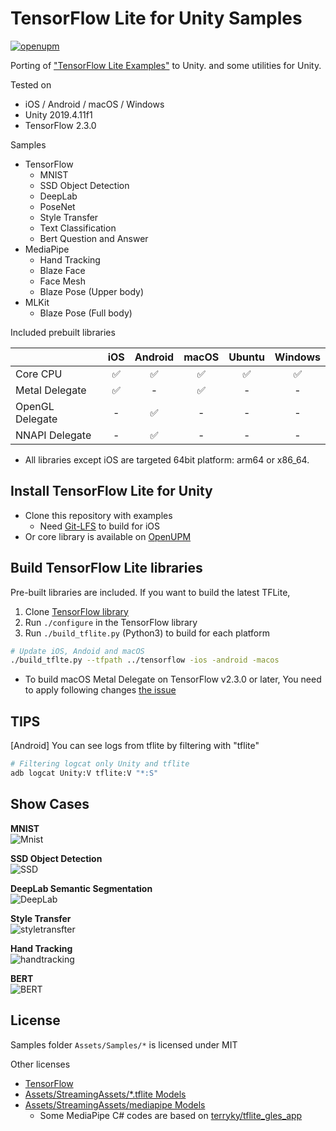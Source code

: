# TensorFlow Lite for Unity Samples

[![openupm](https://img.shields.io/npm/v/com.github.asus4.tflite?label=openupm&registry_uri=https://package.openupm.com)](https://openupm.com/packages/com.github.asus4.tflite/)

Porting of ["TensorFlow Lite Examples"](https://www.tensorflow.org/lite/examples) to Unity. and some utilities for Unity.

Tested on  

- iOS / Android / macOS / Windows  
- Unity 2019.4.11f1
- TensorFlow 2.3.0

Samples

- TensorFlow
  - MNIST
  - SSD Object Detection
  - DeepLab
  - PoseNet
  - Style Transfer
  - Text Classification
  - Bert Question and Answer
- MediaPipe
  - Hand Tracking
  - Blaze Face
  - Face Mesh
  - Blaze Pose (Upper body)
- MLKit
  - Blaze Pose (Full body)

Included prebuilt libraries

| | iOS | Android | macOS | Ubuntu | Windows |
|---|:---:|:---:|:---:|:---:|:---:|
| Core CPU |✅|✅|✅|✅|✅|
| Metal Delegate |✅| - |✅| - | - |
| OpenGL Delegate | - |✅| - | - | - |
| NNAPI Delegate | - |✅| - | - | - |

- All libraries except iOS are targeted 64bit platform: arm64 or x86_64.

## Install TensorFlow Lite for Unity

- Clone this repository with examples
  - Need [Git-LFS](https://git-lfs.github.com/) to build for iOS
- Or core library is available on [OpenUPM](https://openupm.com/packages/com.github.asus4.tflite/)

## Build TensorFlow Lite libraries

Pre-built libraries are included. If you want to build the latest TFLite,

1. Clone [TensorFlow library](https://github.com/tensorflow/tensorflow/)
2. Run `./configure` in the TensorFlow library
3. Run `./build_tflite.py` (Python3) to build for each platform

  ```sh
  # Update iOS, Andoid and macOS
  ./build_tflte.py --tfpath ../tensorflow -ios -android -macos
  ```

- To build macOS Metal Delegate on TensorFlow v2.3.0 or later, You need to apply following changes [the issue](https://github.com/tensorflow/tensorflow/issues/41039#issuecomment-664701908)

## TIPS

\[Android\] You can see logs from tflite by filtering with "tflite"  

```bash
# Filtering logcat only Unity and tflite
adb logcat Unity:V tflite:V "*:S"
```

## Show Cases

__MNIST__  
![Mnist](https://imgur.com/yi2MtCF.gif)

__SSD Object Detection__  
![SSD](https://imgur.com/Omeatqc.gif)

__DeepLab Semantic Segmentation__  
![DeepLab](https://imgur.com/tH1Z8NG.gif)

__Style Transfer__  
![styletransfter](https://i.imgur.com/SOLMjZi.gif)

__Hand Tracking__  
![handtracking](https://user-images.githubusercontent.com/357497/89078175-28179780-d384-11ea-8a35-8b48a31aa52d.gif)

__BERT__  
![BERT](https://user-images.githubusercontent.com/357497/89077837-6496c380-d383-11ea-96f8-a5ae6e61d603.png)

## License

Samples folder `Assets/Samples/*` is licensed under MIT

Other licenses

- [TensorFlow](https://github.com/tensorflow/tensorflow/blob/master/LICENSE)
- [Assets/StreamingAssets/*.tflite Models](https://www.tensorflow.org/lite/models)
- [Assets/StreamingAssets/mediapipe Models](https://github.com/google/mediapipe)
  - Some MediaPipe C# codes are based on [terryky/tflite_gles_app](https://github.com/terryky/tflite_gles_app)
